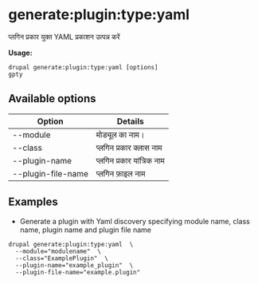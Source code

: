 # generate:plugin:type:yaml
प्लगिन प्रकार युक्त YAML प्रकाशन उत्पन्न करें

**Usage:**
```
drupal generate:plugin:type:yaml [options]
gpty
```

## Available options
Option | Details
-------|-------------
--module | मोड्यूल का नाम।
--class | प्लगिन प्रकार क्लास नाम
--plugin-name | प्लगिन प्रकार यांत्रिक नाम
--plugin-file-name | प्लगिन फ़ाइल नाम

## Examples
* Generate a plugin with Yaml discovery specifying module name, class name, plugin name and plugin file name
```
drupal generate:plugin:type:yaml  \
  --module="modulename"  \
  --class="ExamplePlugin"  \
  --plugin-name="example_plugin"  \
  --plugin-file-name="example.plugin"
```
